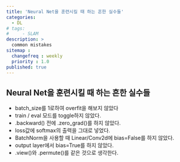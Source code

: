 ```yaml
---
title: 'Neural Net을 훈련시킬 때 하는 흔한 실수들'
categories:
  - DL
# tags:
#     - SLAM
description: >
  common mistakes
sitemap :
  changefreq : weekly
  priority : 1.0
published: true
---
```

## Neural Net을 훈련시킬 때 하는 흔한 실수들
- batch_size를 1로하여 overfit을 해보지 않았다
- train / eval 모드를 toggle하지 않았다.
- .backward() 전에 .zero_grad()를 하지 않았다.
- loss값에 softmax의 출력을 그대로 넣었다.
- BatchNorm을 사용할 때 Linear/Conv2d에 bias=False를 하지 않았다.
- output layer에서 bias=True를 하지 않았다.
- .view()와 .permute()를 같은 것으로 생각한다.

